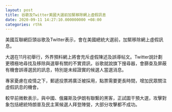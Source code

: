 ```yaml
---
layout: post
title: 谷歌及Twitter美國大選前加緊移除網上虛假訊息
date: 2020-09-11 14:27:10.000000000 +08:00
categories: rthk
---
```


美國互聯網巨頭谷歌及Twitter表示，會在美國總統大選前，加緊移除網上虛假訊息。

大選在11月初舉行，外界預料網上將會充斥虛假陳述及誤導帖文。Twitter說計劃更積極地尋找及移除與選舉有關的不實資訊，谷歌就說旗下搜尋器，會篩查及屏蔽有機會誤導選民的訊息，特別是未經證實的候選人當選消息。

專家憂慮在疫情之下，郵遞投票將廣泛被採用，點票需要更長時間，增加民眾關注虛假訊息的機會。

較早前微軟表示，與中國、俄羅斯及伊朗有聯繫的黑客，正試圖干預大選，攻擊對象包括總統特朗普及民主黨候選人拜登陣營，大部分攻擊都不成功。
